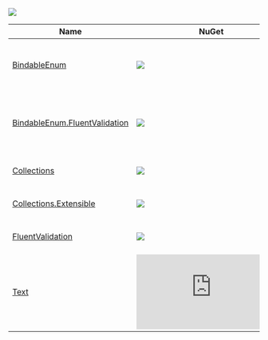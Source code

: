 ![](https://img.shields.io/github/license/Woody230/CSharpExtensions)

| Name | NuGet | Description |
| --- | --- | --- | 
| [BindableEnum](BindableEnum/Library/README.md) | [![](https://img.shields.io/nuget/v/Woody230.BindableEnum)](https://www.nuget.org/packages/Woody230.BindableEnum) | Enumeration wrapper for manual model state validation in ASP.NET Core. |
| [BindableEnum.FluentValidation](BindableEnum.FluentValidation/Library/README.md) | [![](https://img.shields.io/nuget/v/Woody230.BindableEnum.FluentValidation)](https://www.nuget.org/packages/Woody230.BindableEnum.FluentValidation) | Extensions for the [FluentValidation](https://github.com/FluentValidation/FluentValidation) library within the context of the [BindableEnum](BindableEnum/Library/README.md) library. |
| [Collections](Collections/Library/README.md) | [![](https://img.shields.io/nuget/v/Woody230.Collections)](https://www.nuget.org/packages/Woody230.Collections) | Extensions for the System.Collections namespace. | 
| [Collections.Extensible](Collections.Extensible/Library/README.md) | [![](https://img.shields.io/nuget/v/Woody230.Collections.Extensible)](https://www.nuget.org/packages/Woody230.Collections.Extensible) | Custom collections extending System.Collections. | 
| [FluentValidation](FluentValidation/Library/README.md) | [![](https://img.shields.io/nuget/v/Woody230.FluentValidation)](https://www.nuget.org/packages/Woody230.FluentValidation) | Extensions for the [FluentValidation](https://github.com/FluentValidation/FluentValidation) library. |
| [Text](Text/Library/README.md) | [![](https://img.shields.io/nuget/v/Woody230.Text)](https://www.nuget.org/packages/Woody230.Text) | Extensions for the System.Text namespace. |
